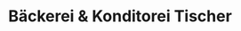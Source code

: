 ---
title: "Bäckerei & Konditorei Tischer"
url: /grossenhain/baeckerei-und-konditorei-tischer/
shop: Bäckerei
---